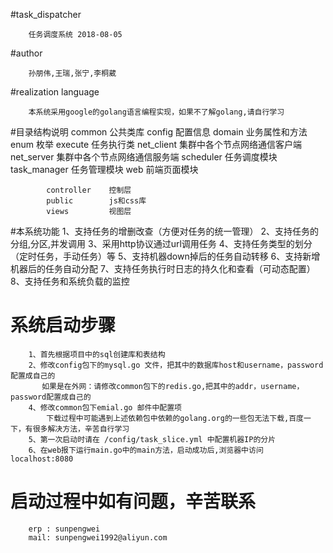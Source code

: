 #task_dispatcher

        任务调度系统 2018-08-05
        
#author
                
        孙朋伟,王瑞,张宁,李桐葳
        
#realization language
        
        本系统采用google的golang语言编程实现，如果不了解golang,请自行学习        
        
#目录结构说明
        common       公共类库
        config       配置信息
        domain       业务属性和方法
        enum         枚举
        execute      任务执行类
        net_client   集群中各个节点网络通信客户端
        net_server   集群中各个节点网络通信服务端
        scheduler    任务调度模块
        task_manager 任务管理模块
        web          前端页面模块
        
            controller    控制层
            public        js和css库
            views         视图层
            

#本系统功能
        1、支持任务的增删改查（方便对任务的统一管理）
        2、支持任务的分组,分区,并发调用
        3、采用http协议通过url调用任务
        4、支持任务类型的划分（定时任务，手动任务）等
        5、支持机器down掉后的任务自动转移
        6、支持新增机器后的任务自动分配
        7、支持任务执行时日志的持久化和查看（可动态配置）
        8、支持任务和系统负载的监控
        
# 系统启动步骤

        1、首先根据项目中的sql创建库和表结构 
        2、修改config包下的mysql.go 文件，把其中的数据库host和username，password配置成自己的
           如果是在外网：请修改common包下的redis.go,把其中的addr，username，password配置成自己的
        4、修改common包下emial.go 邮件中配置项
            下载过程中可能遇到上述依赖包中依赖的golang.org的一些包无法下载,百度一下，有很多解决方法，辛苦自行学习
        5、第一次启动时请在 /config/task_slice.yml 中配置机器IP的分片
        6、在web报下运行main.go中的main方法，启动成功后,浏览器中访问localhost:8080
        
# 启动过程中如有问题，辛苦联系
        erp : sunpengwei               
        mail: sunpengwei1992@aliyun.com
                              
                                    
    



